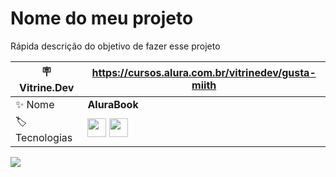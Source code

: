 # Nome do meu projeto

Rápida descrição do objetivo de fazer esse projeto

| :placard: Vitrine.Dev |  https://cursos.alura.com.br/vitrinedev/gusta-miith   | 
| -------------  | --- |
| :sparkles: Nome        | **AluraBook**
| :label: Tecnologias | <img src="https://cdn.jsdelivr.net/gh/devicons/devicon/icons/html5/html5-original-wordmark.svg" width=30 height=30 /> <img src="https://cdn.jsdelivr.net/gh/devicons/devicon/icons/css3/css3-original-wordmark.svg" width=30 height=30 />

<!-- Inserir imagem com a #vitrinedev ao final do link -->
![](https://via.placeholder.com/1200x500.png?text=imagem+lindona+do+meu+projeto#vitrinedev)

